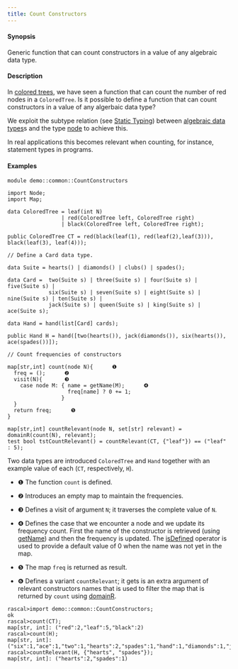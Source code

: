 ```yaml
---
title: Count Constructors
---
```


#### Synopsis

Generic function that can count constructors in a value of any algebraic data type.

#### Description

In [colored trees](../../../Recipes/Common/ColoredTrees/index.md), we have seen a function that can count the number of red nodes in a `ColoredTree`.
Is it possible to define a function that can count constructors in a value of any algerbaic data type?

We exploit the subtype relation (see [Static Typing](../../../RascalConcepts/StaticTyping/index.md)) 
between [algebraic data types](../../../Rascal/Declarations/AlgebraicDataType/index.md)s 
and the type [node](../../../Rascal/Expressions/Values/Node/index.md) to achieve this.

In real applications this becomes relevant when counting, for instance, statement types in programs.

#### Examples


```rascal 
module demo::common::CountConstructors

import Node;
import Map;

data ColoredTree = leaf(int N)      
                 | red(ColoredTree left, ColoredTree right) 
                 | black(ColoredTree left, ColoredTree right);
                 
public ColoredTree CT = red(black(leaf(1), red(leaf(2),leaf(3))), black(leaf(3), leaf(4)));

// Define a Card data type.
             
data Suite = hearts() | diamonds() | clubs() | spades();

data Card =  two(Suite s) | three(Suite s) | four(Suite s) | five(Suite s) |
             six(Suite s) | seven(Suite s) | eight(Suite s) | nine(Suite s) | ten(Suite s) |
             jack(Suite s) | queen(Suite s) | king(Suite s) | ace(Suite s);
             
data Hand = hand(list[Card] cards);

public Hand H = hand([two(hearts()), jack(diamonds()), six(hearts()), ace(spades())]);

// Count frequencies of constructors

map[str,int] count(node N){      ❶  
  freq = ();      ❷  
  visit(N){       ❸  
    case node M: { name = getName(M);      ❹  
                   freq[name] ? 0 += 1; 
                 }
  }
  return freq;      ❺  
}

map[str,int] countRelevant(node N, set[str] relevant) = domainR(count(N), relevant);
test bool tstCountRelevant() = countRelevant(CT, {"leaf"}) == ("leaf" : 5);

```

                
Two data types are introduced `ColoredTree` and `Hand` together
with an example value of each (`CT`, respectively, `H`).

* ❶  The function `count` is defined.

* ❷  Introduces an empty map to maintain the frequencies.
* ❸  Defines a visit of argument `N`; it traverses the complete value of `N`.
* ❹  Defines the case that we encounter a node and we update its frequency count.
  First the name of the constructor is retrieved (using [getName](../../../Library/Node.md#Node-getName)) and then the
  frequency is updated. The [isDefined](../../../Rascal/Statements/Assignment/IsDefined/index.md) operator is used to provide a default value of 0 when
  the name was not yet in the map.
* ❺  The map `freq` is returned as result.
* ❻  Defines a variant `countRelevant`; it gets is an extra argument of relevant constructors
names that is used to filter the map that is returned by `count` using [domainR](../../../Library/Map.md#Map-domainR).


```rascal-shell 
rascal>import demo::common::CountConstructors;
ok
rascal>count(CT);
map[str, int]: ("red":2,"leaf":5,"black":2)
rascal>count(H);
map[str, int]: ("six":1,"ace":1,"two":1,"hearts":2,"spades":1,"hand":1,"diamonds":1,"jack":1)
rascal>countRelevant(H, {"hearts", "spades"});
map[str, int]: ("hearts":2,"spades":1)
```


